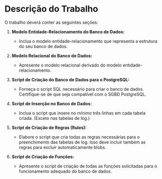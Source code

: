 # Descrição do Trabalho

O trabalho deverá conter as seguintes seções:

1. **Modelo Entidade-Relacionamento do Banco de Dados:**
   - Inclua o modelo entidade-relacionamento que representa a estrutura do seu banco de dados.

2. **Modelo Relacional do Banco de Dados:**
   - Apresente o modelo relacional derivado do modelo entidade-relacionamento.

3. **Script de Criação do Banco de Dados para o PostgreSQL:**
   - Forneça o script SQL necessário para criar o banco de dados. Certifique-se de que seja compatível com o SGBD PostgreSQL.

4. **Script de Inserção no Banco de Dados:**
   - Inclua o script que insere no mínimo três linhas em cada tabela criada. (Exceto nas tabelas de log.)

5. **Script de Criação de Regras (Rules):**
   - Elabore o script que cria todas as regras necessárias para o preenchimento das tabelas de log. Isso deve incluir também as regras para excluir automaticamente blobs.

6. **Script de Criação de Funções:**
   - Apresente o script de criação de todas as funções solicitadas para o funcionamento adequado do banco de dados.


